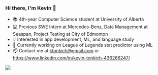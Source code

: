 ### Hi there, I'm Kevin 👋
- 📚  4th-year Computer Science student at University of Alberta
- 💻  Previous SWE Intern at Mercedes-Benz, Data Management at Seaspan, Project Testing at City of Edmonton
- 💡   Interested in app development, ML, and language study
- 🌱 Currently working on League of Legends stat predictor using ML
- 📫 Contact me at ktonkich@gmail.com or https://www.linkedin.com/in/kevin-tonkich-436266247/

![](https://komarev.com/ghpvc/?username=tonkich7&color=blueviolet)
<!--
**tonkich7/tonkich7** is a ✨ _special_ ✨ repository because its `README.md` (this file) appears on your GitHub profile.

Here are some ideas to get you started:

- 🔭 I’m currently working on ...
- 🌱 I’m currently learning ...
- 👯 I’m looking to collaborate on ...
- 🤔 I’m looking for help with ...
- 💬 Ask me about ...
- 📫 How to reach me: ...
- 😄 Pronouns: ...
- ⚡ Fun fact: ...
-->
